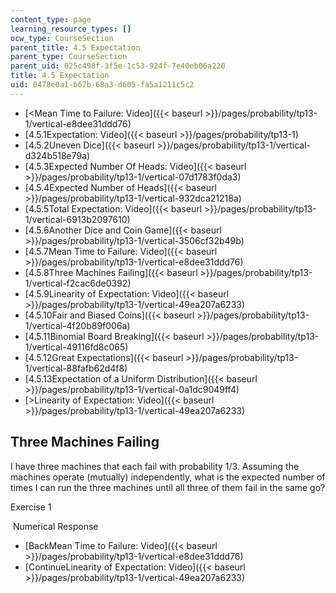 ```yaml
---
content_type: page
learning_resource_types: []
ocw_type: CourseSection
parent_title: 4.5 Expectation
parent_type: CourseSection
parent_uid: 025c498f-3f5e-1c53-924f-7e40eb06a220
title: 4.5 Expectation
uid: 0478e0a1-b67b-68a3-d605-fa5a1211c5c2
---
```


*   [\<Mean Time to Failure: Video]({{< baseurl >}}/pages/probability/tp13-1/vertical-e8dee31ddd76)
*   [4.5.1Expectation: Video]({{< baseurl >}}/pages/probability/tp13-1)
*   [4.5.2Uneven Dice]({{< baseurl >}}/pages/probability/tp13-1/vertical-d324b518e79a)
*   [4.5.3Expected Number Of Heads: Video]({{< baseurl >}}/pages/probability/tp13-1/vertical-07d1783f0da3)
*   [4.5.4Expected Number of Heads]({{< baseurl >}}/pages/probability/tp13-1/vertical-932dca21218a)
*   [4.5.5Total Expectation: Video]({{< baseurl >}}/pages/probability/tp13-1/vertical-6913b2097610)
*   [4.5.6Another Dice and Coin Game]({{< baseurl >}}/pages/probability/tp13-1/vertical-3506cf32b49b)
*   [4.5.7Mean Time to Failure: Video]({{< baseurl >}}/pages/probability/tp13-1/vertical-e8dee31ddd76)
*   [4.5.8Three Machines Failing]({{< baseurl >}}/pages/probability/tp13-1/vertical-f2cac6de0392)
*   [4.5.9Linearity of Expectation: Video]({{< baseurl >}}/pages/probability/tp13-1/vertical-49ea207a6233)
*   [4.5.10Fair and Biased Coins]({{< baseurl >}}/pages/probability/tp13-1/vertical-4f20b89f006a)
*   [4.5.11Binomial Board Breaking]({{< baseurl >}}/pages/probability/tp13-1/vertical-49116fd8c065)
*   [4.5.12Great Expectations]({{< baseurl >}}/pages/probability/tp13-1/vertical-88fafb62d4f8)
*   [4.5.13Expectation of a Uniform Distribution]({{< baseurl >}}/pages/probability/tp13-1/vertical-0a1dc9049ff4)
*   [\>Linearity of Expectation: Video]({{< baseurl >}}/pages/probability/tp13-1/vertical-49ea207a6233)

Three Machines Failing
----------------------

  

I have three machines that each fail with probability 1/3. Assuming the machines operate (mutually) independently, what is the expected number of times I can run the three machines until all three of them fail in the same go?

Exercise 1

&nbsp;Numerical Response&nbsp;

*   [BackMean Time to Failure: Video]({{< baseurl >}}/pages/probability/tp13-1/vertical-e8dee31ddd76)
*   [ContinueLinearity of Expectation: Video]({{< baseurl >}}/pages/probability/tp13-1/vertical-49ea207a6233)